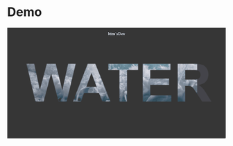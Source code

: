 # Demo
<img src="https://github.com/k0603156/designExample/blob/master/textClipping2/images/demo.gif"/>
